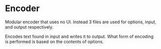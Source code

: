 # Encoder
Modular encoder that uses no UI. Instead 3 files are used for options, input, and output respectively.

Encodes text found in input and writes it to output. What form of encoding is performed is based on the contents of options.

